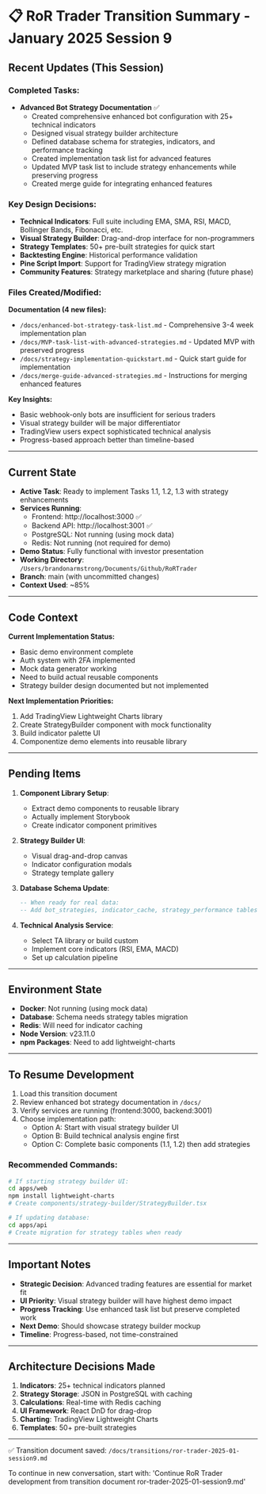 # 📋 RoR Trader Transition Summary - January 2025 Session 9

## Recent Updates (This Session)

### Completed Tasks:
- **Advanced Bot Strategy Documentation** ✅
  - Created comprehensive enhanced bot configuration with 25+ technical indicators
  - Designed visual strategy builder architecture
  - Defined database schema for strategies, indicators, and performance tracking
  - Created implementation task list for advanced features
  - Updated MVP task list to include strategy enhancements while preserving progress
  - Created merge guide for integrating enhanced features

### Key Design Decisions:
- **Technical Indicators**: Full suite including EMA, SMA, RSI, MACD, Bollinger Bands, Fibonacci, etc.
- **Visual Strategy Builder**: Drag-and-drop interface for non-programmers
- **Strategy Templates**: 50+ pre-built strategies for quick start
- **Backtesting Engine**: Historical performance validation
- **Pine Script Import**: Support for TradingView strategy migration
- **Community Features**: Strategy marketplace and sharing (future phase)

### Files Created/Modified:
**Documentation (4 new files):**
- `/docs/enhanced-bot-strategy-task-list.md` - Comprehensive 3-4 week implementation plan
- `/docs/MVP-task-list-with-advanced-strategies.md` - Updated MVP with preserved progress
- `/docs/strategy-implementation-quickstart.md` - Quick start guide for implementation
- `/docs/merge-guide-advanced-strategies.md` - Instructions for merging enhanced features

**Key Insights:**
- Basic webhook-only bots are insufficient for serious traders
- Visual strategy builder will be major differentiator
- TradingView users expect sophisticated technical analysis
- Progress-based approach better than timeline-based

---

## Current State

- **Active Task**: Ready to implement Tasks 1.1, 1.2, 1.3 with strategy enhancements
- **Services Running**: 
  - Frontend: http://localhost:3000 ✅
  - Backend API: http://localhost:3001 ✅
  - PostgreSQL: Not running (using mock data)
  - Redis: Not running (not required for demo)
- **Demo Status**: Fully functional with investor presentation
- **Working Directory**: `/Users/brandonarmstrong/Documents/Github/RoRTrader`
- **Branch**: main (with uncommitted changes)
- **Context Used**: ~85%

---

## Code Context

**Current Implementation Status:**
- Basic demo environment complete
- Auth system with 2FA implemented
- Mock data generator working
- Need to build actual reusable components
- Strategy builder design documented but not implemented

**Next Implementation Priorities:**
1. Add TradingView Lightweight Charts library
2. Create StrategyBuilder component with mock functionality
3. Build indicator palette UI
4. Componentize demo elements into reusable library

---

## Pending Items

1. **Component Library Setup**:
   - Extract demo components to reusable library
   - Actually implement Storybook
   - Create indicator component primitives

2. **Strategy Builder UI**:
   - Visual drag-and-drop canvas
   - Indicator configuration modals
   - Strategy template gallery

3. **Database Schema Update**:
   ```sql
   -- When ready for real data:
   -- Add bot_strategies, indicator_cache, strategy_performance tables
   ```

4. **Technical Analysis Service**:
   - Select TA library or build custom
   - Implement core indicators (RSI, EMA, MACD)
   - Set up calculation pipeline

---

## Environment State

- **Docker**: Not running (using mock data)
- **Database**: Schema needs strategy tables migration
- **Redis**: Will need for indicator caching
- **Node Version**: v23.11.0
- **npm Packages**: Need to add lightweight-charts

---

## To Resume Development

1. Load this transition document
2. Review enhanced bot strategy documentation in `/docs/`
3. Verify services are running (frontend:3000, backend:3001)
4. Choose implementation path:
   - Option A: Start with visual strategy builder UI
   - Option B: Build technical analysis engine first
   - Option C: Complete basic components (1.1, 1.2) then add strategies

### Recommended Commands:
```bash
# If starting strategy builder UI:
cd apps/web
npm install lightweight-charts
# Create components/strategy-builder/StrategyBuilder.tsx

# If updating database:
cd apps/api
# Create migration for strategy tables when ready
```

---

## Important Notes

- **Strategic Decision**: Advanced trading features are essential for market fit
- **UI Priority**: Visual strategy builder will have highest demo impact
- **Progress Tracking**: Use enhanced task list but preserve completed work
- **Next Demo**: Should showcase strategy builder mockup
- **Timeline**: Progress-based, not time-constrained

---

## Architecture Decisions Made

1. **Indicators**: 25+ technical indicators planned
2. **Strategy Storage**: JSON in PostgreSQL with caching
3. **Calculations**: Real-time with Redis caching
4. **UI Framework**: React DnD for drag-drop
5. **Charting**: TradingView Lightweight Charts
6. **Templates**: 50+ pre-built strategies

---

✅ Transition document saved: `/docs/transitions/ror-trader-2025-01-session9.md`

To continue in new conversation, start with:
'Continue RoR Trader development from transition document ror-trader-2025-01-session9.md'